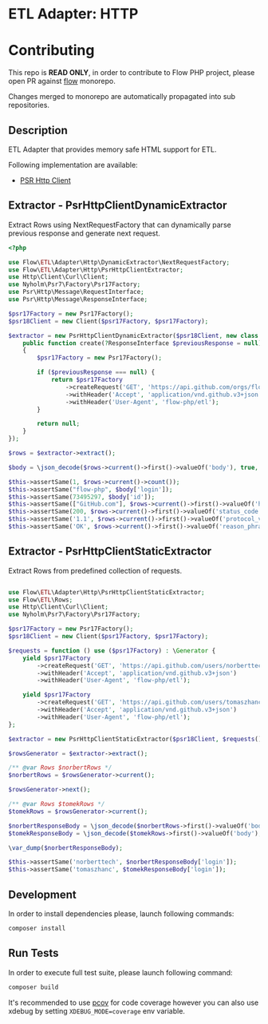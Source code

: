 # ETL Adapter: HTTP

# Contributing

This repo is **READ ONLY**, in order to contribute to Flow PHP project, please
open PR against [flow](https://github.com/flow-php/flow) monorepo.

Changes merged to monorepo are automatically propagated into sub repositories.

## Description

ETL Adapter that provides memory safe HTML support for ETL.

Following implementation are available:
- [PSR Http Client](https://github.com/php-fig/http-client)

## Extractor - PsrHttpClientDynamicExtractor

Extract Rows using NextRequestFactory that can dynamically parse previous response and generate next request.

```php
<?php

use Flow\ETL\Adapter\Http\DynamicExtractor\NextRequestFactory;
use Flow\ETL\Adapter\Http\PsrHttpClientExtractor;
use Http\Client\Curl\Client;
use Nyholm\Psr7\Factory\Psr17Factory;
use Psr\Http\Message\RequestInterface;
use Psr\Http\Message\ResponseInterface;

$psr17Factory = new Psr17Factory();
$psr18Client = new Client($psr17Factory, $psr17Factory);

$extractor = new PsrHttpClientDynamicExtractor($psr18Client, new class implements NextRequestFactory {
    public function create(?ResponseInterface $previousResponse = null): ?RequestInterface
    {
        $psr17Factory = new Psr17Factory();

        if ($previousResponse === null) {
            return $psr17Factory
                ->createRequest('GET', 'https://api.github.com/orgs/flow-php')
                ->withHeader('Accept', 'application/vnd.github.v3+json')
                ->withHeader('User-Agent', 'flow-php/etl');
        }

        return null;
    }
});

$rows = $extractor->extract();

$body = \json_decode($rows->current()->first()->valueOf('body'), true, 512, JSON_THROW_ON_ERROR);

$this->assertSame(1, $rows->current()->count());
$this->assertSame("flow-php", $body['login']);
$this->assertSame(73495297, $body['id']);
$this->assertSame(["GitHub.com"], $rows->current()->first()->valueOf('headers')['Server']);
$this->assertSame(200, $rows->current()->first()->valueOf('status_code'));
$this->assertSame('1.1', $rows->current()->first()->valueOf('protocol_version'));
$this->assertSame('OK', $rows->current()->first()->valueOf('reason_phrase'));
```

## Extractor - PsrHttpClientStaticExtractor

Extract Rows from predefined collection of requests. 

```php 

use Flow\ETL\Adapter\Http\PsrHttpClientStaticExtractor;
use Flow\ETL\Rows;
use Http\Client\Curl\Client;
use Nyholm\Psr7\Factory\Psr17Factory;

$psr17Factory = new Psr17Factory();
$psr18Client = new Client($psr17Factory, $psr17Factory);

$requests = function () use ($psr17Factory) : \Generator {
    yield $psr17Factory
        ->createRequest('GET', 'https://api.github.com/users/norberttech')
        ->withHeader('Accept', 'application/vnd.github.v3+json')
        ->withHeader('User-Agent', 'flow-php/etl');

    yield $psr17Factory
        ->createRequest('GET', 'https://api.github.com/users/tomaszhanc')
        ->withHeader('Accept', 'application/vnd.github.v3+json')
        ->withHeader('User-Agent', 'flow-php/etl');
};

$extractor = new PsrHttpClientStaticExtractor($psr18Client, $requests());

$rowsGenerator = $extractor->extract();

/** @var Rows $norbertRows */
$norbertRows = $rowsGenerator->current();

$rowsGenerator->next();

/** @var Rows $tomekRows */
$tomekRows = $rowsGenerator->current();

$norbertResponseBody = \json_decode($norbertRows->first()->valueOf('body'), true, 512, JSON_THROW_ON_ERROR);
$tomekResponseBody = \json_decode($tomekRows->first()->valueOf('body'), true, 512, JSON_THROW_ON_ERROR);

\var_dump($norbertResponseBody);

$this->assertSame('norberttech', $norbertResponseBody['login']);
$this->assertSame('tomaszhanc', $tomekResponseBody['login']);
```
## Development

In order to install dependencies please, launch following commands:

```bash
composer install
```

## Run Tests

In order to execute full test suite, please launch following command:

```bash
composer build
```

It's recommended to use [pcov](https://pecl.php.net/package/pcov) for code coverage however you can also use
xdebug by setting `XDEBUG_MODE=coverage` env variable.